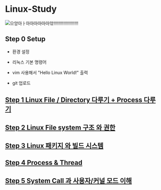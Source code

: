 # Linux-Study

![으앙아ㅏ아아아아아아앆!!!!!!!!!!!!!!!!!!!!](https://mblogthumb-phinf.pstatic.net/MjAyMzA3MjJfMjk1/MDAxNjkwMDAwMjcxNTMy.QzlvysvM4AS6aq9DXrrsIdjZb89bBoE2scnhRGwwnTEg.HWqcHMAuZaMcY5skL-w_UJ01rmUzqKeO3Pc-aQME1C4g.GIF.dydtmd4/%EB%84%B7.gif?type=w800)


## Step 0 Setup

- 환경 설정

- 리눅스 기본 명령어

- vim 사용해서 "Hello Linux World!" 출력

- git 업로드

## [Step 1 Linux File / Directory 다루기 + Process 다루기](https://github.com/BOLTB0X/Linux-Study/tree/main/Step01)

## [Step 2 Linux File system 구조 와 권한](https://github.com/BOLTB0X/Linux-Study/tree/main/Step02)

## [Step 3 Linux 패키지 와 빌드 시스템](https://github.com/BOLTB0X/Linux-Study/tree/main/Step03)

## [Step 4 Process & Thread](https://github.com/BOLTB0X/Linux-Study/tree/main/Step04)

## [Step 5 System Call 과 사용자/커널 모드 이해](https://github.com/BOLTB0X/Linux-Study/tree/main/Step05)
